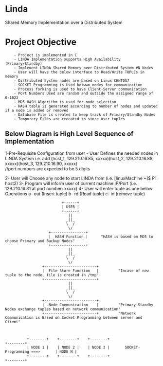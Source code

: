 # Linda
Shared Memory Implementation over a Distributed System

Project Objective
=================
        - Project is implemented in C
        - LINDA Implementation supports High Availability (Primary/Standby)
        - Implement LINDA Shared Memory over Distributed System #N Nodes
        - User will have the below interface to Read/Write TUPLEs in memory
        - Distributed System nodes are based on Linux CENTOS7
        - SOCKET Programming is Used betwwn nodes for communication
        - Process forking is used to have Client-Server communication
        - Port Numbers Used are random and outside the assigned range of 0-1023
        - MD5 HASH Algorithm is used for node selection
        - HASH table is generated according to number of nodes and updated if a node is added or removed
        - Database File is created to keep track of Primary/Standby Nodes
        - Temporary Files are creeated to store user tuples


Below Diagram is High Level Sequence of Implementation
-----------------------------------------------------
1-Pre-Requisite Configuration from user
    - User Defines the needed nodes in LINDA System
   i.e.  add (host_1, 129.210.16.85, xxxxx)(host_2, 129.210.16.88, xxxxx)(host_3, 129.210.16.90, xxxxx)  
   //port numbers are expected to be 5 digits


2- User will Choose any node to start LINDA from       (i.e. [linuxMachine ~]$ P1 host2)
3- Program will inform user of current machine IP/Port (i.e. 129.210.16.81 at port number: xxxxx)
4- User will enter tuple as one below Operations
        a- out (Insert tuple)
        b- rd  (Read tuple)
        c- in  (remove tuple)

                              +------+
                              | USER |
                              +------+
                                 ||
                                _||_
                                \  /
                                 \/
                        +----------------+
                        |  HASH Function |      "HASH is based on MD5 to choose Primary and Backup Nodes"
                        +----------------+
                                 ||
                                _||_
                                \  /
                                 \/
                     +------------------------+
                     |  File Store Function   |         "Incase of new tuple to the node, file is created in /tmp"
                     +------------------------+
                                 ||
                                _||_
                                \  /
                                 \/
                     +------------------------+
                     |  Node Communication    |         "Primary Standby Nodes exchange tuples based on network communication"
                     +------------------------+         "Network Communication is Based on Socket Programming between server and Client"



              +--------+    +--------+    +--------+                                     +--------+
              | NODE 1 |    | NODE 2 |    | NODE 3 |       SOCKET-Programming ===>       | NODE N |
              +--------+    +--------+    +--------+                                     +--------+

